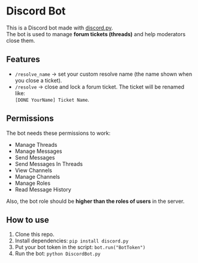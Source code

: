 # Discord Bot

This is a Discord bot made with [discord.py](https://github.com/Rapptz/discord.py).  
The bot is used to manage **forum tickets (threads)** and help moderators close them.

## Features
- `/resolve_name` → set your custom resolve name (the name shown when you close a ticket).
- `/resolve` → close and lock a forum ticket. The ticket will be renamed like:  
  `[DONE YourName] Ticket Name`.

## Permissions
The bot needs these permissions to work:
- Manage Threads
- Manage Messages
- Send Messages
- Send Messages In Threads 
- View Channels
- Manage Channels
- Manage Roles
- Read Message History  

Also, the bot role should be **higher than the roles of users** in the server.

## How to use
1. Clone this repo.
2. Install dependencies:
   `pip install discord.py`
3. Put your bot token in the script:
   `bot.run("BotToken")`
4. Run the bot:
   `python DiscordBot.py`
